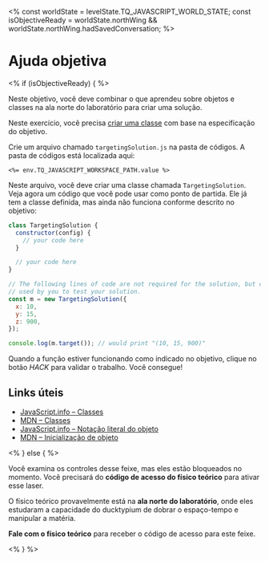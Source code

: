 <%
const worldState = levelState.TQ_JAVASCRIPT_WORLD_STATE;
const isObjectiveReady = worldState.northWing &&
worldState.northWing.hadSavedConversation;
%>

# Ajuda objetiva

<% if (isObjectiveReady) { %>

Neste objetivo, você deve combinar o que aprendeu sobre objetos e classes na ala norte do laboratório para criar uma solução.

Neste exercício, você precisa [criar uma classe](https://javascript.info/class) com base na especificação do objetivo.

Crie um arquivo chamado `targetingSolution.js` na pasta de códigos. A pasta de códigos está localizada aqui:

`<%= env.TQ_JAVASCRIPT_WORKSPACE_PATH.value %>`

Neste arquivo, você deve criar uma classe chamada `TargetingSolution`. Veja agora um código que você pode usar como ponto de partida. Ele já tem a classe definida, mas ainda não funciona conforme descrito no objetivo:

```js
class TargetingSolution {
  constructor(config) {
    // your code here
  }

  // your code here
}

// The following lines of code are not required for the solution, but can be
// used by you to test your solution.
const m = new TargetingSolution({
  x: 10,
  y: 15,
  z: 900,
});

console.log(m.target()); // would print "(10, 15, 900)"
```

Quando a função estiver funcionando como indicado no objetivo, clique no botão _HACK_ para validar o trabalho. Você consegue!

## Links úteis

- [JavaScript.info – Classes](https://javascript.info/class)
- [MDN – Classes](https://developer.mozilla.org/en-US/docs/Web/JavaScript/Reference/Classes)
- [JavaScript.info – Notação literal do objeto](https://javascript.info/object#literals-and-properties)
- [MDN – Inicialização de objeto](https://developer.mozilla.org/en-US/docs/Web/JavaScript/Reference/Operators/Object_initializer)

<% } else { %>

Você examina os controles desse feixe, mas eles estão bloqueados no momento. Você precisará do **código de acesso do físico teórico** para ativar esse laser.

O físico teórico provavelmente está na **ala norte do laboratório**, onde eles estudaram a capacidade do ducktypium de dobrar o espaço-tempo e manipular a matéria.

**Fale com o físico teórico** para receber o código de acesso para este feixe.

<% } %>